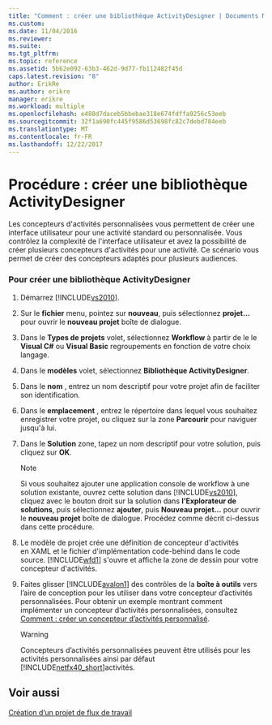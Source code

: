 ```yaml
---
title: "Comment : créer une bibliothèque ActivityDesigner | Documents Microsoft"
ms.custom: 
ms.date: 11/04/2016
ms.reviewer: 
ms.suite: 
ms.tgt_pltfrm: 
ms.topic: reference
ms.assetid: 5b62e092-63b3-462d-9d77-fb112482f45d
caps.latest.revision: "8"
author: ErikRe
ms.author: erikre
manager: erikre
ms.workload: multiple
ms.openlocfilehash: e488d7daceb5bbebae318e674fdffa9256c53eeb
ms.sourcegitcommit: 32f1a690fc445f9586d53698fc82c7debd784eeb
ms.translationtype: MT
ms.contentlocale: fr-FR
ms.lasthandoff: 12/22/2017
---
```

# <a name="how-to-create-an-activity-designer-library"></a>Procédure : créer une bibliothèque ActivityDesigner
Les concepteurs d'activités personnalisées vous permettent de créer une interface utilisateur pour une activité standard ou personnalisée. Vous contrôlez la complexité de l'interface utilisateur et avez la possibilité de créer plusieurs concepteurs d'activités pour une activité. Ce scénario vous permet de créer des concepteurs adaptés pour plusieurs audiences.  
  
### <a name="to-create-an-activity-designer-library"></a>Pour créer une bibliothèque ActivityDesigner  
  
1.  Démarrez [!INCLUDE[vs2010](../misc/includes/vs2010_md.md)].  
  
2.  Sur le **fichier** menu, pointez sur **nouveau**, puis sélectionnez **projet...**  pour ouvrir le **nouveau projet** boîte de dialogue.  
  
3.  Dans le **Types de projets** volet, sélectionnez **Workflow** à partir de le le **Visual C#** ou **Visual Basic** regroupements en fonction de votre choix langage.  
  
4.  Dans le **modèles** volet, sélectionnez **Bibliothèque ActivityDesigner**.  
  
5.  Dans le **nom** , entrez un nom descriptif pour votre projet afin de faciliter son identification.  
  
6.  Dans le **emplacement** , entrez le répertoire dans lequel vous souhaitez enregistrer votre projet, ou cliquez sur la zone **Parcourir** pour naviguer jusqu'à lui.  
  
7.  Dans le **Solution** zone, tapez un nom descriptif pour votre solution, puis cliquez sur **OK**.  
  
    > [!NOTE]
    >  Si vous souhaitez ajouter une application console de workflow à une solution existante, ouvrez cette solution dans [!INCLUDE[vs2010](../misc/includes/vs2010_md.md)], cliquez avec le bouton droit sur la solution dans **l’Explorateur de solutions**, puis sélectionnez **ajouter**, puis **Nouveau projet...**  pour ouvrir le **nouveau projet** boîte de dialogue. Procédez comme décrit ci-dessus dans cette procédure.  
  
8.  Le modèle de projet crée une définition de concepteur d'activités en XAML et le fichier d'implémentation code-behind dans le code source. [!INCLUDE[wfd1](../workflow-designer/includes/wfd1_md.md)] s'ouvre et affiche la zone de dessin pour votre concepteur d'activités.  
  
9. Faites glisser [!INCLUDE[avalon1](../workflow-designer/includes/avalon1_md.md)] des contrôles de la **boîte à outils** vers l’aire de conception pour les utiliser dans votre concepteur d’activités personnalisées.  Pour obtenir un exemple montrant comment implémenter un concepteur d’activités personnalisées, consultez [Comment : créer un concepteur d’activités personnalisé](/dotnet/framework/windows-workflow-foundation/how-to-create-a-custom-activity-designer).  
  
    > [!WARNING]
    >  Concepteurs d’activités personnalisées peuvent être utilisés pour les activités personnalisées ainsi par défaut [!INCLUDE[netfx40_short](../workflow-designer/includes/netfx40_short_md.md)]activités.  
  
## <a name="see-also"></a>Voir aussi  
 [Création d’un projet de flux de travail](../workflow-designer/creating-a-workflow-project.md)